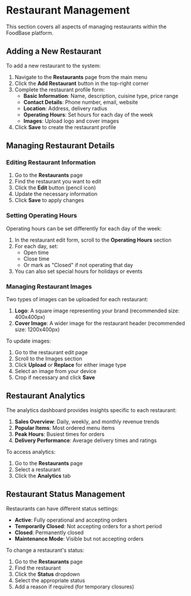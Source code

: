# Restaurant Management

This section covers all aspects of managing restaurants within the FoodBase platform.

## Adding a New Restaurant

To add a new restaurant to the system:

1. Navigate to the **Restaurants** page from the main menu
2. Click the **Add Restaurant** button in the top-right corner
3. Complete the restaurant profile form:
   - **Basic Information**: Name, description, cuisine type, price range
   - **Contact Details**: Phone number, email, website
   - **Location**: Address, delivery radius
   - **Operating Hours**: Set hours for each day of the week
   - **Images**: Upload logo and cover images
4. Click **Save** to create the restaurant profile

## Managing Restaurant Details

### Editing Restaurant Information

1. Go to the **Restaurants** page
2. Find the restaurant you want to edit
3. Click the **Edit** button (pencil icon)
4. Update the necessary information
5. Click **Save** to apply changes

### Setting Operating Hours

Operating hours can be set differently for each day of the week:

1. In the restaurant edit form, scroll to the **Operating Hours** section
2. For each day, set:
   - Open time
   - Close time
   - Or mark as "Closed" if not operating that day
3. You can also set special hours for holidays or events

### Managing Restaurant Images

Two types of images can be uploaded for each restaurant:

1. **Logo**: A square image representing your brand (recommended size: 400x400px)
2. **Cover Image**: A wider image for the restaurant header (recommended size: 1200x400px)

To update images:
1. Go to the restaurant edit page
2. Scroll to the Images section
3. Click **Upload** or **Replace** for either image type
4. Select an image from your device
5. Crop if necessary and click **Save**

## Restaurant Analytics

The analytics dashboard provides insights specific to each restaurant:

1. **Sales Overview**: Daily, weekly, and monthly revenue trends
2. **Popular Items**: Most ordered menu items
3. **Peak Hours**: Busiest times for orders
4. **Delivery Performance**: Average delivery times and ratings

To access analytics:
1. Go to the **Restaurants** page
2. Select a restaurant
3. Click the **Analytics** tab

## Restaurant Status Management

Restaurants can have different status settings:

- **Active**: Fully operational and accepting orders
- **Temporarily Closed**: Not accepting orders for a short period
- **Closed**: Permanently closed
- **Maintenance Mode**: Visible but not accepting orders

To change a restaurant's status:
1. Go to the **Restaurants** page
2. Find the restaurant
3. Click the **Status** dropdown
4. Select the appropriate status
5. Add a reason if required (for temporary closures)

